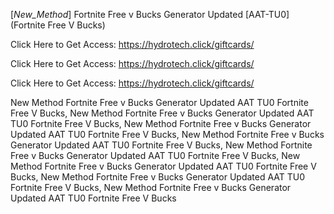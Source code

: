 [*New_Method*] Fortnite Free v Bucks Generator Updated [AAT-TU0] (Fortnite Free V Bucks)

Click Here to Get Access: https://hydrotech.click/giftcards/

Click Here to Get Access: https://hydrotech.click/giftcards/

Click Here to Get Access: https://hydrotech.click/giftcards/

 New Method Fortnite Free v Bucks Generator Updated AAT TU0 Fortnite Free V Bucks, New Method Fortnite Free v Bucks Generator Updated AAT TU0 Fortnite Free V Bucks, New Method Fortnite Free v Bucks Generator Updated AAT TU0 Fortnite Free V Bucks, New Method Fortnite Free v Bucks Generator Updated AAT TU0 Fortnite Free V Bucks, New Method Fortnite Free v Bucks Generator Updated AAT TU0 Fortnite Free V Bucks, New Method Fortnite Free v Bucks Generator Updated AAT TU0 Fortnite Free V Bucks, New Method Fortnite Free v Bucks Generator Updated AAT TU0 Fortnite Free V Bucks, New Method Fortnite Free v Bucks Generator Updated AAT TU0 Fortnite Free V Bucks

